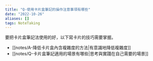 ```yaml
---
title: "Q-使用卡片盒筆記的操作注意事項有哪些"
date: "2022-10-26"
aliases: []
tags: NoteTaking
---
```


要把卡片盒筆記法使用的好，以下寫卡片的技巧需要掌握。

- [[notes/A-降低卡片盒內含複雜度的方法|有意識地降低複雜度]]
- [[notes/Q-卡片盒筆記適用的場景有哪些|思考與實踐在自己需要的場景]]